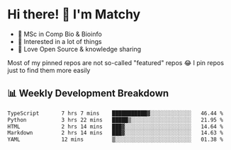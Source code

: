 # Hi there! 👋 I'm Matchy

- 🧬 MSc in Comp Bio & Bioinfo
- 🎈 Interested in a lot of things
- 💜 Love Open Source & knowledge sharing

Most of my pinned repos are not so-called "featured" repos 😂 I pin repos just to find them more easily

## 📊 Weekly Development Breakdown

<!--START_SECTION:waka-->

```txt
TypeScript       7 hrs 7 mins    ███████████▓░░░░░░░░░░░░░   46.44 %
Python           3 hrs 22 mins   █████▒░░░░░░░░░░░░░░░░░░░   21.95 %
HTML             2 hrs 14 mins   ███▓░░░░░░░░░░░░░░░░░░░░░   14.64 %
Markdown         2 hrs 14 mins   ███▓░░░░░░░░░░░░░░░░░░░░░   14.63 %
YAML             12 mins         ▒░░░░░░░░░░░░░░░░░░░░░░░░   01.38 %
```

<!--END_SECTION:waka-->
